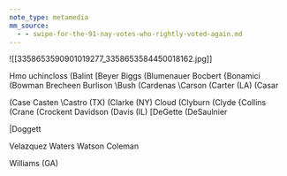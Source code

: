 ```yaml
---
note_type: metamedia
mm_source:
  - - swipe-for-the-91-nay-votes-who-rightly-voted-again.md
---
```


![[3358653590901019277_3358653584450018162.jpg]]

Hmo
uchincloss
(Balint
[Beyer
Biggs
(Blumenauer
Bocbert
{Bonamici
(Bowman
Brecheen
Burlison
\Bush
(Cardenas
\Carson
(Carter (LA)
(Casar

(Case
Casten
\Castro (TX)
(Clarke (NY)
Cloud
(Clyburn
(Clyde
{Collins
(Crane
(Crockent
Davidson
(Davis (IL)
[DeGette
(DeSaulnier

|Doggett

Velazquez
Waters
Watson Coleman

Williams (GA)



